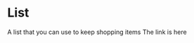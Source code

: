 # List
A list that you can use to keep shopping items
The link is here
<a href="https://star-cyber3.github.io/List/" target="_blank">

